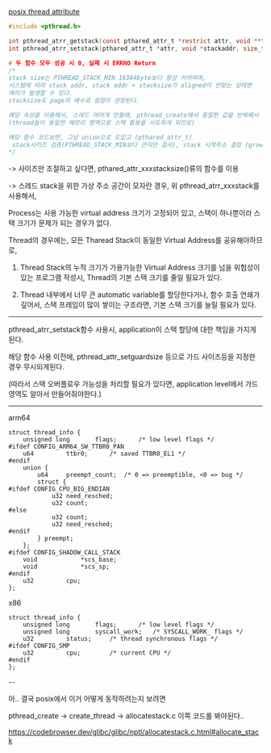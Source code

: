 [posix thread attribute](https://github.com/khs960616/TIL/blob/main/os/APUE%20Thread.md)


```c
#include <pthread.h>

int pthread_atrr_getstack(const pthared_attr_t *restrict attr, void **trestrict stackaddr, size_t *restrict stacksize);
int pthread_atrr_setstack(pthared_attr_t *attr, void *stackaddr, size_t stack_size);

# 두 함수 모두 성공 시 0, 실패 시 ERRNO Return
/*
stack size는 PTHREAD_STACK_MIN 16384byte보다 항상 커야하며, 
시스템에 따라 stack addr, stack addr + stacksize가 aligned이 안맞는 상태면 
에러가 발생할 수 있다. 
stacksize도 page의 배수로 설정이 권장된다.

해당 속성을 이용해서, 스레드 여러개 만들때, pthread_create에서 동일한 값을 반복해서 사용되지 않도록 주의해야한다.
(thread들이 동일한 메모리 영역으로 스택 활용을 시도하게 되므로)

해당 함수 코드보면, 그냥 union으로 도있고 (pthared_attr_t)
 stack사이즈 검증(PTHREAD_STACK_MIN보다 큰지만 검사), stack 시작주소 결정 (grow down인 경우, 스택시작주소를 스택 + stacksize한거로 잡네?)
*/
```

-> 사이즈만 조절하고 싶다면, pthared_attr_xxxstacksize()류의 함수를 이용

-> 스레드 stack을 위한 가상 주소 공간이 모자란 경우, 위 pthread_atrr_xxxstack를 사용해서, 

Process는 사용 가능한 virtual address 크기가 고정되어 있고, 스택이 하나뿐이라 스택 크기가 문제가 되는 경우가 없다.

Thread의 경우에는, 모든 Tharead Stack이 동일한 Virtual Address를 공유해야하므로, 

1. Thread Stack의 누적 크기가 가용가능한 Virtual Address 크기를 넘을 위험성이 있는 프로그램 작성시, Thread의 기본 스택 크기를 줄일 필요가 있다.

2. Thread 내부에서 너무 큰 automatic variable를 할당한다거나,
   함수 호출 연쇄가 깊어서, 스택 프레임이 많이 쌓이는 구조라면, 기본 스택 크기를 늘릴 필요가 있다. 

---

pthread_atrr_setstack함수 사용시, application이 스택 할당에 대한 책임을 가지게 된다. 

해당 함수 사용 이전에, pthread_attr_setguardsize 등으로 가드 사이즈등을 지정한 경우 무시되게된다. 

(따라서 스택 오버플로우 가능성을 처리할 필요가 있다면, application level에서 가드 영역도 알아서 만들어줘야한다.)

---

arm64
```
struct thread_info {
	unsigned long		flags;		/* low level flags */
#ifdef CONFIG_ARM64_SW_TTBR0_PAN
	u64			ttbr0;		/* saved TTBR0_EL1 */
#endif
	union {
		u64		preempt_count;	/* 0 => preemptible, <0 => bug */
		struct {
#ifdef CONFIG_CPU_BIG_ENDIAN
			u32	need_resched;
			u32	count;
#else
			u32	count;
			u32	need_resched;
#endif
		} preempt;
	};
#ifdef CONFIG_SHADOW_CALL_STACK
	void			*scs_base;
	void			*scs_sp;
#endif
	u32			cpu;
};
```

x86
```
struct thread_info {
	unsigned long		flags;		/* low level flags */
	unsigned long		syscall_work;	/* SYSCALL_WORK_ flags */
	u32			status;		/* thread synchronous flags */
#ifdef CONFIG_SMP
	u32			cpu;		/* current CPU */
#endif
};

```

--

아.. 결국 posix에서 이거 어떻게 동작하려는지 보려면

pthread_create -> create_thread -> allocatestack.c 이쪽 코드롤 봐야된다.. 


https://codebrowser.dev/glibc/glibc/nptl/allocatestack.c.html#allocate_stack
